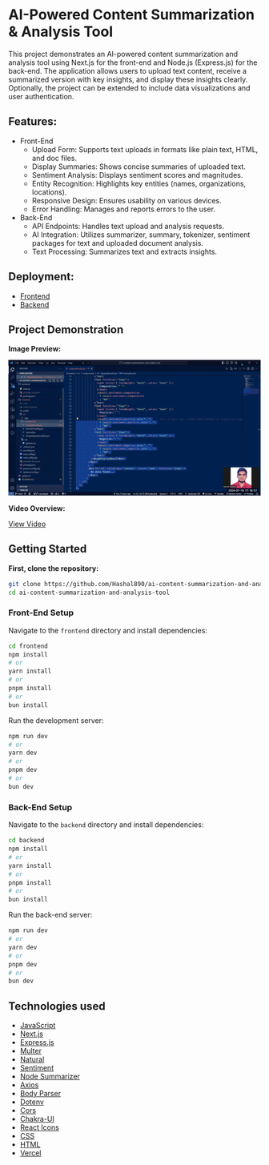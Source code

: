 # AI-Powered Content Summarization & Analysis Tool

This project demonstrates an AI-powered content summarization and analysis tool using Next.js for the front-end and Node.js (Express.js) for the back-end. The application allows users to upload text content, receive a summarized version with key insights, and display these insights clearly. Optionally, the project can be extended to include data visualizations and user authentication.

## Features:

- Front-End
  - Upload Form: Supports text uploads in formats like plain text, HTML, and doc files.
  - Display Summaries: Shows concise summaries of uploaded text.
  - Sentiment Analysis: Displays sentiment scores and magnitudes.
  - Entity Recognition: Highlights key entities (names, organizations, locations).
  - Responsive Design: Ensures usability on various devices.
  - Error Handling: Manages and reports errors to the user.
- Back-End
  - API Endpoints: Handles text upload and analysis requests.
  - AI Integration: Utilizes summarizer, summary, tokenizer, sentiment packages for text and uploaded document analysis.
  - Text Processing: Summarizes text and extracts insights.

## Deployment:

- [Frontend](https://ai-content-summarization-and-analysis-tool-frontend.vercel.app/)
- [Backend](https://ai-content-summarization-and-analysis.onrender.com)

## Project Demonstration

**Image Preview:**

![home](./project-demonstration/image-preview.gif)

**Video Overview:**

[View Video](https://drive.google.com/file/d/1f5vwMLh_y5y4NZRKYhyx3nZqFqzGIzH8/view?usp=sharing)

## Getting Started

**First, clone the repository:**

```bash
git clone https://github.com/Hashal890/ai-content-summarization-and-analysis-tool.git
cd ai-content-summarization-and-analysis-tool
```

### Front-End Setup

Navigate to the `frontend` directory and install dependencies:

```bash
cd frontend
npm install
# or
yarn install
# or
pnpm install
# or
bun install
```

Run the development server:

```bash
npm run dev
# or
yarn dev
# or
pnpm dev
# or
bun dev
```

### Back-End Setup

Navigate to the `backend` directory and install dependencies:

```bash
cd backend
npm install
# or
yarn install
# or
pnpm install
# or
bun install
```

Run the back-end server:

```bash
npm run dev
# or
yarn dev
# or
pnpm dev
# or
bun dev
```

## Technologies used

- [JavaScript](https://developer.mozilla.org/en-US/docs/Web/JavaScript)
- [Next.js](https://nextjs.org/docs)
- [Express.js](https://expressjs.com/en/starter/installing.html)
- [Multer](https://www.npmjs.com/package/multer)
- [Natural](https://www.npmjs.com/package/natural)
- [Sentiment](https://www.npmjs.com/package/sentiment)
- [Node Summarizer](https://www.npmjs.com/package/node-summarizer)
- [Axios](https://www.npmjs.com/package/axios)
- [Body Parser](https://www.npmjs.com/package/body-parser)
- [Dotenv](https://www.npmjs.com/package/dotenv)
- [Cors](https://www.npmjs.com/package/cors)
- [Chakra-UI](https://v2.chakra-ui.com/getting-started)
- [React Icons](https://react-icons.github.io/react-icons/)
- [CSS](https://developer.mozilla.org/en-US/docs/Web/CSS)
- [HTML](https://developer.mozilla.org/en-US/docs/Web/HTML)
- [Vercel](https://vercel.com/)

